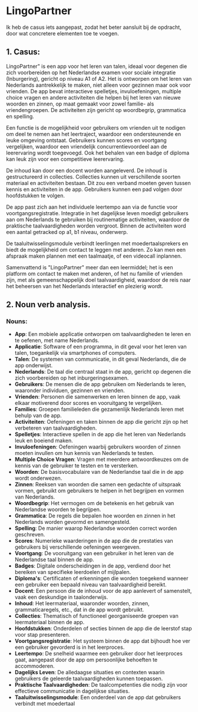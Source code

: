 # LingoPartner
Ik heb de casus iets aangepast, zodat het beter aansluit bij de opdracht, door wat concretere elementen toe te voegen. 

## 1. Casus:
LingoPartner" is een app voor het leren van talen, ideaal voor degenen die zich voorbereiden op het Nederlandse examen voor sociale integratie (Inburgering), gericht op niveau A1 of A2. Het is ontworpen om het leren van Nederlands aantrekkelijk te maken, niet alleen voor gezinnen maar ook voor vrienden. De app bevat interactieve spelletjes, invuloefeningen, multiple choice vragen en andere activiteiten  die helpen bij het leren van nieuwe woorden en zinnen, op maat gemaakt voor zowel familie- als vriendengroepen. De activiteiten zijn gericht op woordbegrip, grammatica en spelling. 

Een functie is de mogelijkheid voor gebruikers om vrienden uit te nodigen om deel te nemen aan het leertraject, waardoor een ondersteunende en leuke omgeving ontstaat. Gebruikers kunnen scores en voortgang vergelijken, waardoor een vriendelijk concurrentievoordeel aan de leerervaring wordt toegevoegd. Ook het behalen van een badge of diploma kan leuk zijn voor een competitieve leerervaring.

De inhoud kan door een docent worden aangeleverd. De inhoud is gestructureerd in collecties. Collecties kunnen uit verschillende soorten materiaal en activiteiten bestaan. Dit zou een verband moeten geven tussen kennis en activiteiten in de app.  Gebruikers kunnen een pad volgen door hoofdstukken te volgen.

De app past zich aan het individuele leertempo aan via de functie voor voortgangsregistratie. Integratie in het dagelijkse leven moedigt gebruikers aan om Nederlands te gebruiken bij routinematige activiteiten, waardoor de praktische taalvaardigheden worden vergroot. Binnen de activiteiten word een aantal getracked op a1, b1 niveau, onderwerp. 

De taaluitwisselingsmodule verbindt leerlingen met moedertaalsprekers en biedt de mogelijkheid om contact te leggen met anderen. Zo kan men een afspraak maken plannen met een taalmaatje, of een videocall inplannen. 

Samenvattend is "LingoPartner" meer dan een leermiddel; het is een platform om contact te maken met anderen, of het nu familie of vrienden zijn, met als gemeenschappelijk doel taalvaardigheid, waardoor de reis naar het beheersen van het Nederlands interactief en plezierig wordt.

## 2. Noun verb analysis. 
### Nouns: 
- **App**: Een mobiele applicatie ontworpen om taalvaardigheden te leren en te oefenen, met name Nederlands.    
- **Applicatie**: Software of een programma, in dit geval voor het leren van talen, toegankelijk via smartphones of computers.    
- **Talen**: De systemen van communicatie, in dit geval Nederlands, die de app onderwijst.    
- **Nederlands**: De taal die centraal staat in de app, gericht op degenen die zich voorbereiden op het inburgeringsexamen.    
- **Gebruikers**: De mensen die de app gebruiken om Nederlands te leren, waaronder individuen, gezinnen en vrienden.    
- **Vrienden**: Personen die samenwerken en leren binnen de app, vaak elkaar motiverend door scores en vooruitgang te vergelijken.    
- **Families**: Groepen familieleden die gezamenlijk Nederlands leren met behulp van de app.    
- **Activiteiten**: Oefeningen en taken binnen de app die gericht zijn op het verbeteren van taalvaardigheden.    
- **Spelletjes**: Interactieve spellen in de app die het leren van Nederlands leuk en boeiend maken.    
- **Invuloefeningen**: Oefeningen waarbij gebruikers woorden of zinnen moeten invullen om hun kennis van Nederlands te testen.    
- **Multiple Choice Vragen**: Vragen met meerdere antwoordkeuzes om de kennis van de gebruiker te testen en te versterken.    
- **Woorden**: De basisvocabulaire van de Nederlandse taal die in de app wordt onderwezen.    
- **Zinnen**: Reeksen van woorden die samen een gedachte of uitspraak vormen, gebruikt om gebruikers te helpen in het begrijpen en vormen van Nederlands.    
- **Woordbegrip**: Het vermogen om de betekenis en het gebruik van Nederlandse woorden te begrijpen.    
- **Grammatica**: De regels die bepalen hoe woorden en zinnen in het Nederlands worden gevormd en samengesteld.    
- **Spelling**: De manier waarop Nederlandse woorden correct worden geschreven.    
- **Scores**: Numerieke waarderingen in de app die de prestaties van gebruikers bij verschillende oefeningen weergeven.    
- **Voortgang**: De vooruitgang van een gebruiker in het leren van de Nederlandse taal binnen de app.    
- **Badges**: Digitale onderscheidingen in de app, verdiend door het bereiken van specifieke leerdoelen of mijlpalen.    
- **Diploma's**: Certificaten of erkenningen die worden toegekend wanneer een gebruiker een bepaald niveau van taalvaardigheid bereikt.    
- **Docent**: Een persoon die de inhoud voor de app aanlevert of samenstelt, vaak een deskundige in taalonderwijs.    
- **Inhoud**: Het leermateriaal, waaronder woorden, zinnen, grammaticaregels, etc., dat in de app wordt gebruikt.    
- **Collecties**: Thematisch of functioneel georganiseerde groepen van leermateriaal binnen de app.    
- **Hoofdstukken**: Onderdelen of secties binnen de app die de leerstof stap voor stap presenteren.    
- **Voortgangsregistratie**: Het systeem binnen de app dat bijhoudt hoe ver een gebruiker gevorderd is in het leerproces.    
- **Leertempo**: De snelheid waarmee een gebruiker door het leerproces gaat, aangepast door de app om persoonlijke behoeften te accommoderen.    
- **Dagelijks Leven**: De alledaagse situaties en contexten waarin gebruikers de geleerde taalvaardigheden kunnen toepassen.    
- **Praktische Taalvaardigheden**: De taalcompetenties die nodig zijn voor effectieve communicatie in dagelijkse situaties.    
- **Taaluitwisselingsmodule**: Een onderdeel van de app dat gebruikers verbindt met moedertaal